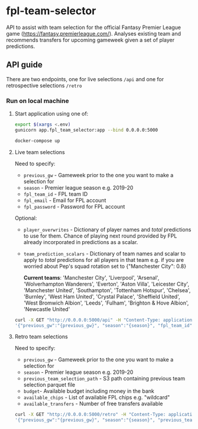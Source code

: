 # fpl-team-selector

API to assist with team selection for the official Fantasy Premier League game (https://fantasy.premierleague.com/). Analyses existing team and recommends transfers for upcoming gameweek given a set of player predictions.

## API guide

There are two endpoints, one for live selections `/api` and one for retrospective selections `/retro`

### Run on local machine
1. Start application using one of:
    ```bash
    export $(xargs <.env)
    gunicorn app.fpl_team_selector:app --bind 0.0.0.0:5000
    ```
    ```bash
    docker-compose up
    ```
2. Live team selections
    
    Need to specify:
    - `previous_gw` - Gameweek prior to the one you want to make a selection for
    - `season` - Premier league season e.g. 2019-20
    - `fpl_team_id` - FPL team ID
    - `fpl_email` - Email for FPL account
    - `fpl_password` - Password for FPL account
    
    Optional:
    - `player_overwrites` - Dictionary of player names and _total_ predictions to use for them. Chance of playing next round provided by FPL already incorporated in predictions as a scalar.
    - `team_prediction_scalars` - Dictionary of team names and scalar to apply to _total_ predictions for all players in that team e.g. if you are worried about Pep's squad rotation set to {"Manchester City": 0.8}
    
        __Current teams__:
        'Manchester City', 'Liverpool', 'Arsenal', 'Wolverhampton Wanderers', 'Everton', 'Aston Villa', 'Leicester City', 
        'Manchester United', 'Southampton', 'Tottenham Hotspur', 'Chelsea', 'Burnley', 'West Ham United', 'Crystal Palace', 
        'Sheffield United', 'West Bromwich Albion', 'Leeds', 'Fulham', 'Brighton & Hove Albion', 'Newcastle United'
   
    
    ```bash
    curl -X GET "http://0.0.0.0:5000/api" -H "Content-Type: application/json" --data \
    '{"previous_gw":"{previous_gw}", "season":"{season}", "fpl_team_id":"{fpl_team_id}", "fpl_email":"{fpl_email}", "fpl_password":"{fpl_password}"}'
    ```
3. Retro team selections

    Need to specify:
    - `previous_gw` - Gameweek prior to the one you want to make a selection for
    - `season` - Premier league season e.g. 2019-20
    - `previous_team_selection_path` - S3 path containing previous team selection parquet file
    - `budget`- Available budget including money in the bank
    - `available_chips` - List of available FPL chips e.g. "wildcard"
    - `available_transfers` - Number of free transfers available
    
    ```bash
    curl -X GET "http://0.0.0.0:5000/retro" -H "Content-Type: application/json" --data \
    '{"previous_gw":"{previous_gw}", "season":"{season}", "previous_team_selection_path":"{previous_team_selection_path}", "budget":"{budget}", "available_chips":"{available_chips}", "available_transfers":"{available_transfers}"}'
    ```
